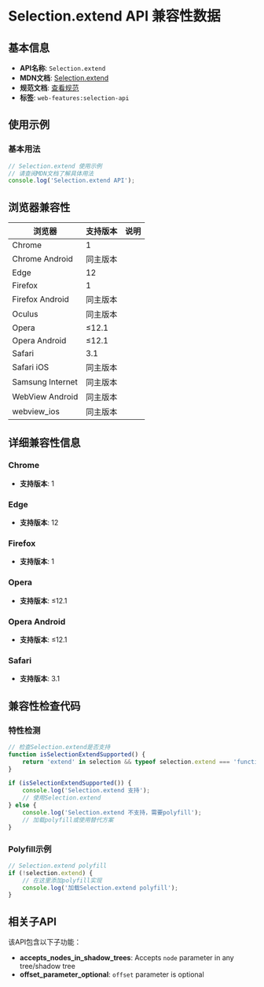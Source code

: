 # Selection.extend API 兼容性数据

## 基本信息

- **API名称**: `Selection.extend`
- **MDN文档**: [Selection.extend](https://developer.mozilla.org/docs/Web/API/Selection/extend)
- **规范文档**: [查看规范](https://w3c.github.io/selection-api/#dom-selection-extend)
- **标签**: `web-features:selection-api`

## 使用示例

### 基本用法

```javascript
// Selection.extend 使用示例
// 请查阅MDN文档了解具体用法
console.log('Selection.extend API');
```

## 浏览器兼容性

| 浏览器 | 支持版本 | 说明 |
|--------|----------|------|
| Chrome | 1 |  |
| Chrome Android | 同主版本 |  |
| Edge | 12 |  |
| Firefox | 1 |  |
| Firefox Android | 同主版本 |  |
| Oculus | 同主版本 |  |
| Opera | ≤12.1 |  |
| Opera Android | ≤12.1 |  |
| Safari | 3.1 |  |
| Safari iOS | 同主版本 |  |
| Samsung Internet | 同主版本 |  |
| WebView Android | 同主版本 |  |
| webview_ios | 同主版本 |  |

## 详细兼容性信息

### Chrome

- **支持版本**: 1

### Edge

- **支持版本**: 12

### Firefox

- **支持版本**: 1

### Opera

- **支持版本**: ≤12.1

### Opera Android

- **支持版本**: ≤12.1

### Safari

- **支持版本**: 3.1

## 兼容性检查代码

### 特性检测

```javascript
// 检查Selection.extend是否支持
function isSelectionExtendSupported() {
    return 'extend' in selection && typeof selection.extend === 'function';
}

if (isSelectionExtendSupported()) {
    console.log('Selection.extend 支持');
    // 使用Selection.extend
} else {
    console.log('Selection.extend 不支持，需要polyfill');
    // 加载polyfill或使用替代方案
}
```

### Polyfill示例

```javascript
// Selection.extend polyfill
if (!selection.extend) {
    // 在这里添加polyfill实现
    console.log('加载Selection.extend polyfill');
}
```

## 相关子API

该API包含以下子功能：

- **accepts_nodes_in_shadow_trees**: Accepts `node` parameter in any tree/shadow tree
- **offset_parameter_optional**: `offset` parameter is optional

